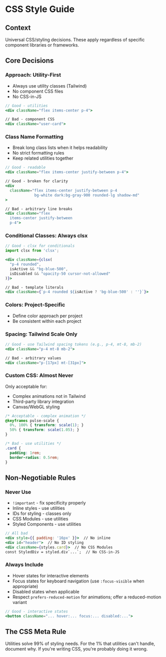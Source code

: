 # CSS Style Guide

## Context

Universal CSS/styling decisions. These apply regardless of specific component libraries or frameworks.

## Core Decisions

### Approach: Utility-First
- Always use utility classes (Tailwind)
- No component CSS files
- No CSS-in-JS

```jsx
// Good - utilities
<div className="flex items-center p-4">

// Bad - component CSS
<div className="user-card">
```

### Class Name Formatting
- Break long class lists when it helps readability
- No strict formatting rules
- Keep related utilities together

```jsx
// Good - readable
<div className="flex items-center justify-between p-4">

// Good - broken for clarity
<div 
  className="flex items-center justify-between p-4 
             bg-white dark:bg-gray-900 rounded-lg shadow-md"
>

// Bad - arbitrary line breaks
<div className="flex 
  items-center justify-between 
  p-4">
```

### Conditional Classes: Always clsx
```jsx
// Good - clsx for conditionals
import clsx from 'clsx';

<div className={clsx(
  "p-4 rounded",
  isActive && "bg-blue-500",
  isDisabled && "opacity-50 cursor-not-allowed"
)}>

// Bad - template literals
<div className={`p-4 rounded ${isActive ? 'bg-blue-500' : ''}`}>
```

### Colors: Project-Specific
- Define color approach per project
- Be consistent within each project

### Spacing: Tailwind Scale Only
```jsx
// Good - use Tailwind spacing tokens (e.g., p-4, mt-8, mb-2)
<div className="p-4 mt-8 mb-2">

// Bad - arbitrary values
<div className="p-[17px] mt-[31px]">
```

### Custom CSS: Almost Never
Only acceptable for:
- Complex animations not in Tailwind
- Third-party library integration
- Canvas/WebGL styling

```css
/* Acceptable - complex animation */
@keyframes pulse-scale {
  0%, 100% { transform: scale(1); }
  50% { transform: scale(1.05); }
}

/* Bad - use utilities */
.card {
  padding: 1rem;
  border-radius: 0.5rem;
}
```

## Non-Negotiable Rules

### Never Use
- `!important` - fix specificity properly
- Inline styles - use utilities
- IDs for styling - classes only
- CSS Modules - use utilities
- Styled Components - use utilities

```jsx
// All bad
<div style={{ padding: '16px' }}>  // No inline
<div id="header">  // No ID styling
<div className={styles.card}>  // No CSS Modules
const StyledDiv = styled.div`...`;  // No CSS-in-JS
```

### Always Include
- Hover states for interactive elements
- Focus states for keyboard navigation (use `:focus-visible` when appropriate)
- Disabled states when applicable
 - Respect `prefers-reduced-motion` for animations; offer a reduced-motion variant

```jsx
// Good - interactive states
<button className="... hover:... focus:... disabled:...">
```

## The CSS Meta Rule

Utilities solve 99% of styling needs. For the 1% that utilities can't handle, document why. If you're writing CSS, you're probably doing it wrong.
